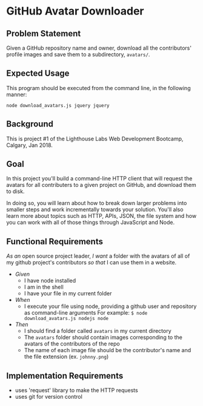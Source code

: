 # GitHub Avatar Downloader

## Problem Statement

Given a GitHub repository name and owner, download all the contributors' profile images and save them to a subdirectory, `avatars/`.

## Expected Usage

This program should be executed from the command line, in the following manner:

`node download_avatars.js jquery jquery`

## Background

This is project #1 of the Lighthouse Labs Web Development Bootcamp, Calgary, Jan 2018.



## Goal

In this project you'll build a command-line HTTP client that will request the avatars for all contributers to a given project on GitHub, and download them to disk.

In doing so, you will learn about how to break down larger problems into smaller steps and work incrementally towards your solution. You'll also learn more about topics such as HTTP, APIs, JSON, the file system and how you can work with all of those things through JavaScript and Node.

## Functional Requirements

*As an* open source project leader,
*I want* a folder with the avatars of all of my github project's contributors 
*so that* I can use them in a website.

- *Given*
  - I have node installed
  - I am in the shell
  - I have your file in my current folder
- *When*
  - I execute your file using node, providing a github user and repository as command-line arguments For example: `$ node download_avatars.js nodejs node`
- *Then*
  - I should find a folder called `avatars` in my current directory
  - The `avatars` folder should contain images corresponding to the avatars of the contributors of the repo
  - The name of each image file should be the contributor's name and the file extension (ex. `johnny.png`)

## Implementation Requirements

- uses 'request' library to make the HTTP requests
- uses git for version control